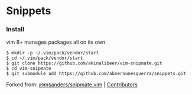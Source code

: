 # Snippets

### Install
vim 8+ manages packages all on its own
```
$ mkdir -p ~/.vim/pack/vendor/start
$ cd ~/.vim/pack/vendor/start
$ git clone https://github.com/akinalibeer/vim-snipmate.git
$ cd vim-snipmate
$ git submodule add https://github.com/abnernunesguerra/snippets.git
```

Forked from: [@msanders/snipmate.vim](https://github.com/msanders/snipmate.vim) | [Contributors](../../graphs/contributors)
